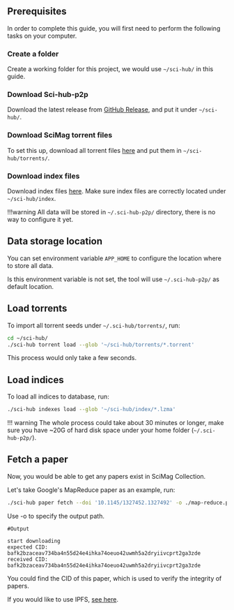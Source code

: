 ## Prerequisites

In order to complete this guide, you will first need to perform the following tasks on your computer.

### Create a folder

Create a working folder for this project, we would use `~/sci-hub/` in this guide.

### Download Sci-hub-p2p

Download the latest release from [GitHub Release](https://github.com/sci-hub-p2p/sci-hub-p2p/releases), and put it under `~/sci-hub/`.

### Download SciMag torrent files

To set this up, download all torrent files [here](https://libgen.rs/scimag/repository_torrent/) and put them in `~/sci-hub/torrents/`.

### Download index files

Download index files [here](https://github.com/sci-hub-p2p/artifacts/releases/tag/0). Make sure index files are correctly located under `~/sci-hub/index`.

<!-- prettier-ignore -->
!!!warning
    All data will be stored in `~/.sci-hub-p2p/` directory, there is no way to configure it yet.

## Data storage location

You can set environment variable `APP_HOME` to configure the location where to store all data.

Is this environment variable is not set, the tool will use `~/.sci-hub-p2p/` as default location.

## Load torrents

To import all torrent seeds under `~/.sci-hub/torrents/`, run:

```bash
cd ~/sci-hub/
./sci-hub torrent load --glob '~/sci-hub/torrents/*.torrent'
```

This process would only take a few seconds.

## Load indices

To load all indices to database, run:

```bash
./sci-hub indexes load --glob '~/sci-hub/index/*.lzma'
```

<!-- prettier-ignore -->
!!! warning
    The whole process could take about 30 minutes or longer, make sure you have ~20G of hard disk space under your home folder (`~/.sci-hub-p2p/`).

## Fetch a paper

Now, you would be able to get any papers exist in SciMag Collection.

Let's take Google's MapReduce paper as an example, run:

```bash
./sci-hub paper fetch --doi '10.1145/1327452.1327492' -o ./map-reduce.pdf
```

Use -o to specify the output path.

```text
#Output

start downloading
expected CID: bafk2bzaceav734ba4n55d24e4ihka74oeuo42uwmh5a2dryiivcprt2ga3zde
received CID: bafk2bzaceav734ba4n55d24e4ihka74oeuo42uwmh5a2dryiivcprt2ga3zde
```

You could find the CID of this paper, which is used to verify the integrity of papers.

If you would like to use IPFS, [see here](./ipfs.md).

